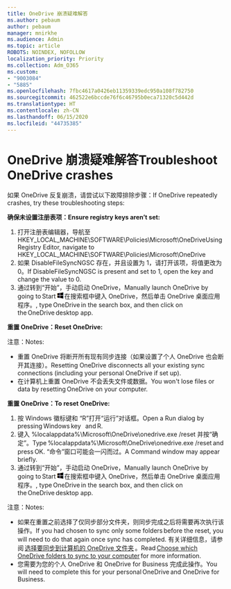 ```yaml
---
title: OneDrive 崩溃疑难解答
ms.author: pebaum
author: pebaum
manager: mnirkhe
ms.audience: Admin
ms.topic: article
ROBOTS: NOINDEX, NOFOLLOW
localization_priority: Priority
ms.collection: Adm_O365
ms.custom:
- "9003084"
- "5885"
ms.openlocfilehash: 7fbc4617a0426eb11359339edc950a108f782750
ms.sourcegitcommit: 462522e6bccde76f6c46795b0eca71320c5d442d
ms.translationtype: HT
ms.contentlocale: zh-CN
ms.lasthandoff: 06/15/2020
ms.locfileid: "44735385"
---
```

# <a name="troubleshoot-onedrive-crashes"></a><span data-ttu-id="16516-102">OneDrive 崩溃疑难解答</span><span class="sxs-lookup"><span data-stu-id="16516-102">Troubleshoot OneDrive crashes</span></span>

<span data-ttu-id="16516-103">如果 OneDrive 反复崩溃，请尝试以下故障排除步骤：</span><span class="sxs-lookup"><span data-stu-id="16516-103">If OneDrive repeatedly crashes, try these troubleshooting steps:</span></span>

<span data-ttu-id="16516-104">**确保未设置注册表项：**</span><span class="sxs-lookup"><span data-stu-id="16516-104">**Ensure registry keys aren’t set:**</span></span>

1. <span data-ttu-id="16516-105">打开注册表编辑器，导航至 HKEY_LOCAL_MACHINE\SOFTWARE\Policies\Microsoft\OneDrive</span><span class="sxs-lookup"><span data-stu-id="16516-105">Using Registry Editor, navigate to HKEY_LOCAL_MACHINE\SOFTWARE\Policies\Microsoft\OneDrive</span></span>
2. <span data-ttu-id="16516-106">如果 DisableFileSyncNGSC 存在，并且设置为 1，请打开该项，将值更改为 0。</span><span class="sxs-lookup"><span data-stu-id="16516-106">If DisableFileSyncNGSC is present and set to 1, open the key and change the value to 0.</span></span>
3. <span data-ttu-id="16516-107">通过转到“开始”，手动启动 OneDrive，</span><span class="sxs-lookup"><span data-stu-id="16516-107">Manually launch OneDrive by going to Start</span></span> ![按 Windows 徽标键](data:image/png;base64,iVBORw0KGgoAAAANSUhEUgAAABEAAAAOCAYAAADJ7fe0AAAAAXNSR0IArs4c6QAAAARnQU1BAACxjwv8YQUAAAAJcEhZcwAADsQAAA7EAZUrDhsAAADxSURBVDhPY/wPBAx4wR+Gd6/fM7x9/ZTh9ZuXDGdPnWE4tH0rw/UHDxlaVp9kCDCSYWABKfv35wfD+/cfGV4+fcLw5uVjhlOXzzFsX/qWYebmZAZPWWOGO2DD8ACQS9Y3e4Bcg4Y9/t94fPa/CoY4Aq8/+xik/T8TkEMxGDyGgANWwSqeobvbGSyAADIM3BwCDKXd3QyfoCLoQEGAA0xTxSWjsYMJwLHjkruU4UXSJ4YnT54x3Dh/luHmjfMMmw9wMjCDlRAGBDPgjy8fGT5//8rw9P4Thge3zzNcvXmDYevmfQzXb1xlmH/0ATADyjAAAKdWkD3ZSwNeAAAAAElFTkSuQmCC)<span data-ttu-id="16516-109">在搜索框中键入 OneDrive，然后单击 OneDrive 桌面应用程序。</span><span class="sxs-lookup"><span data-stu-id="16516-109">, type OneDrive in the search box, and then click on the OneDrive desktop app.</span></span>

<span data-ttu-id="16516-110">**重置 OneDrive：**</span><span class="sxs-lookup"><span data-stu-id="16516-110">**Reset OneDrive:**</span></span>

<span data-ttu-id="16516-111">注意：</span><span class="sxs-lookup"><span data-stu-id="16516-111">Notes:</span></span>

- <span data-ttu-id="16516-112">重置 OneDrive 将断开所有现有同步连接（如果设置了个人 OneDrive 也会断开其连接）。</span><span class="sxs-lookup"><span data-stu-id="16516-112">Resetting OneDrive disconnects all your existing sync connections (including your personal OneDrive if set up).</span></span>
- <span data-ttu-id="16516-113">在计算机上重置 OneDrive 不会丢失文件或数据。</span><span class="sxs-lookup"><span data-stu-id="16516-113">You won't lose files or data by resetting OneDrive on your computer.</span></span>

<span data-ttu-id="16516-114">**重置 OneDrive：**</span><span class="sxs-lookup"><span data-stu-id="16516-114">**To reset OneDrive:**</span></span>

1. <span data-ttu-id="16516-115">按 Windows 徽标键和 “R”打开“运行”对话框。</span><span class="sxs-lookup"><span data-stu-id="16516-115">Open a Run dialog by pressing Windows key    and R.</span></span>
2. <span data-ttu-id="16516-116">键入 %localappdata%\Microsoft\OneDrive\onedrive.exe /reset 并按“确定”。</span><span class="sxs-lookup"><span data-stu-id="16516-116">Type %localappdata%\Microsoft\OneDrive\onedrive.exe /reset and press OK.</span></span> <span data-ttu-id="16516-117">“命令”窗口可能会一闪而过。</span><span class="sxs-lookup"><span data-stu-id="16516-117">A Command window may appear briefly.</span></span>
3. <span data-ttu-id="16516-118">通过转到“开始”，手动启动 OneDrive，</span><span class="sxs-lookup"><span data-stu-id="16516-118">Manually launch OneDrive by going to Start</span></span> ![按 Windows 徽标键](data:image/png;base64,iVBORw0KGgoAAAANSUhEUgAAABEAAAAOCAYAAADJ7fe0AAAAAXNSR0IArs4c6QAAAARnQU1BAACxjwv8YQUAAAAJcEhZcwAADsQAAA7EAZUrDhsAAADxSURBVDhPY/wPBAx4wR+Gd6/fM7x9/ZTh9ZuXDGdPnWE4tH0rw/UHDxlaVp9kCDCSYWABKfv35wfD+/cfGV4+fcLw5uVjhlOXzzFsX/qWYebmZAZPWWOGO2DD8ACQS9Y3e4Bcg4Y9/t94fPa/CoY4Aq8/+xik/T8TkEMxGDyGgANWwSqeobvbGSyAADIM3BwCDKXd3QyfoCLoQEGAA0xTxSWjsYMJwLHjkruU4UXSJ4YnT54x3Dh/luHmjfMMmw9wMjCDlRAGBDPgjy8fGT5//8rw9P4Thge3zzNcvXmDYevmfQzXb1xlmH/0ATADyjAAAKdWkD3ZSwNeAAAAAElFTkSuQmCC)<span data-ttu-id="16516-120">在搜索框中键入 OneDrive，然后单击 OneDrive 桌面应用程序。</span><span class="sxs-lookup"><span data-stu-id="16516-120">, type OneDrive in the search box, and then click on the OneDrive desktop app.</span></span>

<span data-ttu-id="16516-121">注意：</span><span class="sxs-lookup"><span data-stu-id="16516-121">Notes:</span></span>

- <span data-ttu-id="16516-122">如果在重置之前选择了仅同步部分文件夹，则同步完成之后将需要再次执行该操作。</span><span class="sxs-lookup"><span data-stu-id="16516-122">If you had chosen to sync only some folders before the reset, you will need to do that again once sync has completed.</span></span> <span data-ttu-id="16516-123">有关详细信息，请参阅 [选择要同步到计算机的 OneDrive 文件夹](https://support.office.com/article/98b8b011-8b94-419b-aa95-a14ff2415e85) 。</span><span class="sxs-lookup"><span data-stu-id="16516-123">Read [Choose which OneDrive folders to sync to your computer](https://support.office.com/article/98b8b011-8b94-419b-aa95-a14ff2415e85) for more information.</span></span>
- <span data-ttu-id="16516-124">您需要为您的个人 OneDrive 和 OneDrive for Business 完成此操作。</span><span class="sxs-lookup"><span data-stu-id="16516-124">You will need to complete this for your personal OneDrive and OneDrive for Business.</span></span>
